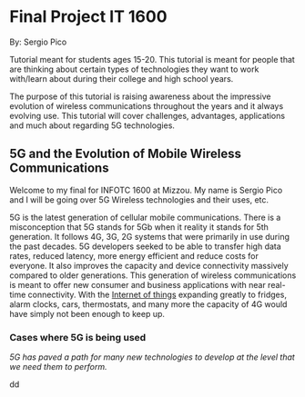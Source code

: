 # Final Project IT 1600
By: Sergio Pico
  
Tutorial meant for students ages 15-20. This tutorial is meant for people that are thinking about certain types of technologies they want to work with/learn about during their college and high school years. 
  
The purpose of this tutorial is raising awareness about the impressive evolution of wireless communications throughout the years and it always evolving use. This tutorial will cover challenges, advantages, applications and much about regarding 5G technologies. 

## 5G and the Evolution of Mobile Wireless Communications

Welcome to my final for INFOTC 1600 at Mizzou. My name is Sergio Pico and I will be going over 5G Wireless technologies and their uses, etc.   

5G is the latest generation of cellular mobile communications. There is a misconception that 5G stands for 5Gb when it reality it stands for 5th generation. It follows 4G, 3G, 2G systems that were primarily in use during the past decades. 5G developers seeked to be able to transfer high data rates, reduced latency, more energy efficient and reduce costs for everyone. It also improves the capacity and device connectivity massively compared to older generations. This generation of wireless communications is meant to offer new consumer and business applications with near real-time connectivity. With the [Internet of things](https://en.wikipedia.org/wiki/Internet_of_things) expanding greatly to fridges, alarm clocks, cars, thermostats, and many more the capacity of 4G would have simply not been enough to keep up.     


### **Cases where 5G is being used**

*5G has paved a path for many new technologies to develop at the level that we need them to perform.*   

dd

